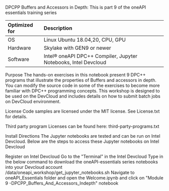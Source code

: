 DPCPP Buffers and Accessors in Depth: This is part 9 of the oneAPI essentials training series

  
| Optimized for                       | Description
|:---                               |:---
| OS                                | Linux Ubuntu 18.04,20, CPU, GPU 
| Hardware                          | Skylake with GEN9 or newer
| Software                          | Intel® oneAPI DPC++ Compiler, Jupyter Notebooks, Intel Devcloud

Purpose
The hands-on exercises in this notebook present 9  DPC++ programs that illustrate the properties of Buffers and accessors in depth. You can modify the source code in some of the exercises to become more familiar with DPC++ programming concepts. This workshop is designed to be used on the DevCloud and includes details on how to submit batch jobs on DevCloud environment.

License
Code samples are licensed under the MIT license. See License.txt for details.

Third party program Licenses can be found here: third-party-programs.txt

Install Directions
The Jupyter notebooks are tested and can be run on Intel Devcloud. Below are the steps to access these Jupyter notebooks on Intel Devcloud

Register on Intel Devcloud
Go to the "Terminal" in the Intel Devcloud
Type in the below command to download the oneAPI-essentials series notebooks into your Devcloud account /data/oneapi_workshop/get_jupyter_notebooks.sh
Navigate to oneAPI_Essentials folder and open the Welcome.ipynb and click on "Module 9 -DPCPP_Buffers_And_Accessors_Indepth" notebook


  
